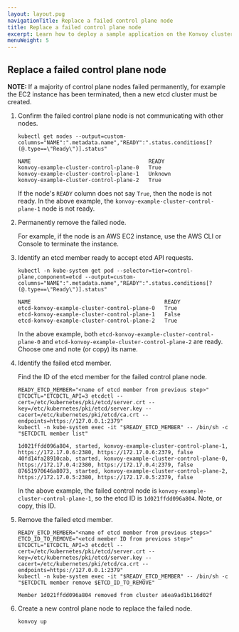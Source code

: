 ```yaml
---
layout: layout.pug
navigationTitle: Replace a failed control plane node
title: Replace a failed control plane node
excerpt: Learn how to deploy a sample application on the Konvoy cluster
menuWeight: 5
---
```


## Replace a failed control plane node

<p class="message--note"><strong>NOTE: </strong>If a majority of control plane nodes failed permanently, for example the EC2 instance has been terminated, then a new etcd cluster must be created.</p>

1.  Confirm the failed control plane node is not communicating with other nodes.

    ```shell
    kubectl get nodes --output=custom-columns="NAME":".metadata.name","READY":".status.conditions[?(@.type==\"Ready\")].status"
    ```

    ```shell
    NAME                                     READY
    konvoy-example-cluster-control-plane-0   True
    konvoy-example-cluster-control-plane-1   Unknown
    konvoy-example-cluster-control-plane-2   True
    ```

    If the node's `READY` column does not say `True`, then the node is not ready. In the above example, the `konvoy-example-cluster-control-plane-1` node is not ready.

1.  Permanently remove the failed node.

    For example, if the node is an AWS EC2 instance, use the AWS CLI or Console to terminate the instance.

1.  Identify an etcd member ready to accept etcd API requests.

    ```shell
    kubectl -n kube-system get pod --selector=tier=control-plane,component=etcd --output=custom-columns="NAME":".metadata.name","READY":".status.conditions[?(@.type==\"Ready\")].status"
    ```

    ```shell
    NAME                                          READY
    etcd-konvoy-example-cluster-control-plane-0   True
    etcd-konvoy-example-cluster-control-plane-1   False
    etcd-konvoy-example-cluster-control-plane-2   True
    ```

    In the above example, both `etcd-konvoy-example-cluster-control-plane-0` and `etcd-konvoy-example-cluster-control-plane-2` are ready. Choose one and note (or copy) its name.

1.  Identify the failed etcd member.

    Find the ID of the etcd member for the failed control plane node.

    ```shell
    READY_ETCD_MEMBER="<name of etcd member from previous step>"
    ETCDCTL="ETCDCTL_API=3 etcdctl --cert=/etc/kubernetes/pki/etcd/server.crt --key=/etc/kubernetes/pki/etcd/server.key --cacert=/etc/kubernetes/pki/etcd/ca.crt --endpoints=https://127.0.0.1:2379"
    kubectl -n kube-system exec -it "$READY_ETCD_MEMBER" -- /bin/sh -c "$ETCDCTL member list"
    ```

    ```shell
    1d021ffdd096a804, started, konvoy-example-cluster-control-plane-1, https://172.17.0.6:2380, https://172.17.0.6:2379, false
    40fd14fa28910cab, started, konvoy-example-cluster-control-plane-0, https://172.17.0.4:2380, https://172.17.0.4:2379, false
    87651970646a8073, started, konvoy-example-cluster-control-plane-2, https://172.17.0.5:2380, https://172.17.0.5:2379, false
    ```

    In the above example, the failed control node is `konvoy-example-cluster-control-plane-1`, so the etcd ID is `1d021ffdd096a804`. Note, or copy, this ID.

1.  Remove the failed etcd member.

    ```shell
    READY_ETCD_MEMBER="<name of etcd member from previous steps>"
    ETCD_ID_TO_REMOVE="<etcd member ID from previous step>"
    ETCDCTL="ETCDCTL_API=3 etcdctl --cert=/etc/kubernetes/pki/etcd/server.crt --key=/etc/kubernetes/pki/etcd/server.key --cacert=/etc/kubernetes/pki/etcd/ca.crt --endpoints=https://127.0.0.1:2379"
    kubectl -n kube-system exec -it "$READY_ETCD_MEMBER" -- /bin/sh -c "$ETCDCTL member remove $ETCD_ID_TO_REMOVE"
    ```

    ```shell
    Member 1d021ffdd096a804 removed from cluster a6ea9ad1b116d02f
    ```

1.  Create a new control plane node to replace the failed node.

    ```shell
    konvoy up
    ```
